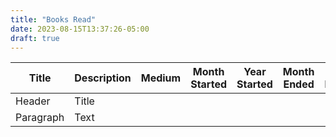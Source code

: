 ```yaml
---
title: "Books Read"
date: 2023-08-15T13:37:26-05:00
draft: true
---
```


| Title      | Description | Medium | Month Started | Year Started | Month Ended | Year Ended | Status | Notes |
| ----------- | ----------- | ----------- | ----------- | ----------- | ----------- | ----------- | ----------- | ----------- |
| Header      | Title       |
| Paragraph   | Text        |